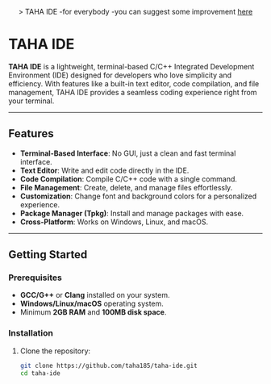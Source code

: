 <div align="center">
  <p <em>> TAHA IDE -for everybody -you can suggest some improvement </em>
  <a href="https://gmail.com/taha185185">
    here</a>
</p>
</div>

# TAHA IDE

**TAHA IDE** is a lightweight, terminal-based C/C++ Integrated Development Environment (IDE) designed for developers who love simplicity and efficiency. With features like a built-in text editor, code compilation, and file management, TAHA IDE provides a seamless coding experience right from your terminal.

---

## Features

- **Terminal-Based Interface**: No GUI, just a clean and fast terminal interface.
- **Text Editor**: Write and edit code directly in the IDE.
- **Code Compilation**: Compile C/C++ code with a single command.
- **File Management**: Create, delete, and manage files effortlessly.
- **Customization**: Change font and background colors for a personalized experience.
- **Package Manager (Tpkg)**: Install and manage packages with ease.
- **Cross-Platform**: Works on Windows, Linux, and macOS.

---

## Getting Started

### Prerequisites

- **GCC/G++** or **Clang** installed on your system.
- **Windows/Linux/macOS** operating system.
- Minimum **2GB RAM** and **100MB disk space**.

### Installation

1. Clone the repository:
   ```bash
   git clone https://github.com/taha185/taha-ide.git
   cd taha-ide
